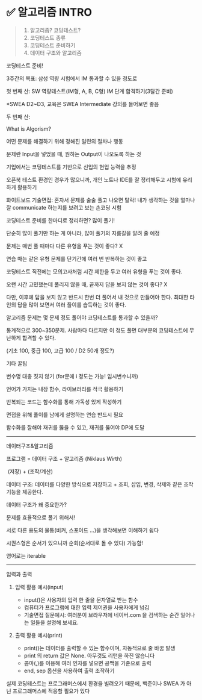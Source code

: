 # ✅ 알고리즘 INTRO

>1. 알고리즘? 코딩테스트?
>2. 코딩테스트 종류
>3. 코딩테스트 준비하기
>4. 데이터 구조와 알고리즘



코딩테스트 준비!

3주간의 목표: 삼성 역량 시험에서 IM 통과할 수 있을 정도로

첫 번째 산: SW 역량테스트(IM형, A, B, C형)  IM 단계 합격하기(3달간 준비)

*SWEA D2~D3, 교육은 SWEA Intermediate 강의를 들어보면 좋음

두 번째 산: 



What is Algorism?

어떤 문제를 해결하기 위해 정해진 일련의 절차나 행동

문제란 Input을 넣었을 때, 원하는 Output이 나오도록 하는 것



기업에서는 코딩테스트를 기반으로 신입의 현업 능력을 추정

오픈북 테스트 환경인 경우가 많으니까, 개인 노트나 IDE를 잘 정리해두고 시험에 유리하게 활용하기



화이트보드 기술면접: 혼자서 문제를 술술 풀고 나오면 탈락! 내가 생각하는 것을 얼마나 잘 communicate 하는지를 보려고 보는 손코딩 시험



코딩테스트 준비를 한마디로 정리하면? 많이 풀기!

단순히 많이 풀기만 하는 게 아니라, 많이 풀기의 지름길을 알려 줄 예정



문제는 매번 풀 때마다 다른 유형을 푸는 것이 좋다? X

연습 때는 같은 유형 문제를 단기간에 여러 번 반복하는 것이 좋고

코딩테스트 직전에는 모의고사처럼 시간 제한을 두고 여러 유형을 푸는 것이 좋다.



오랜 시간 고민했는데 풀리지 않을 때, 끝까지 답을 보지 않는 것이 좋다? X

다만, 이후에 답을 보지 않고 반드시 한번 더 풀어서 내 것으로 만들어야 한다. 최대한 타인의 답을 많이 보면서 여러 풀이를 습득하는 것이 좋다.



알고리즘 문제는 몇 문제 정도 풀어야 코딩테스트를 통과할 수 있을까?

통계적으로 300~350문제. 사람마다 다르지만 이 정도 풀면 대부분의 코딩테스트에 무난하게 합격할 수 있다.

(기초 100, 중급 100, 고급 100 / D2 50개 정도?)



기타 꿀팁

변수명 대충 짓지 않기 (for문에 i 정도는 가능! 임시변수니까)

언어가 가지는 내장 함수, 라이브러리를 적극 활용하기

반복되는 코드는 함수화를 통해 가독성 있게 작성하기

면접을 위해 풀이를 남에게 설명하는 연습 반드시 필요



함수화를 잘해야 재귀를 뚫을 수 있고, 재귀를 뚫어야 DP에 도달



---



데이터구조&알고리즘

프로그램 = 데이터 구조 + 알고리즘 (Niklaus Wirth)

​                        (저장)       + (조작/계산)

데이터 구조: 데이터를 다양한 방식으로 저장하고 + 조회, 삽입, 변경, 삭제와 같은 조작 기능을 제공한다.



데이터 구조가 왜 중요한가?

문제를 효율적으로 풀기 위해서!

서로 다른 용도의 물통(비커, 스포이드 ...)을 생각해보면 이해하기 쉽다



시퀀스형은 순서가 있으니까 순회(순서대로 돌 수 있다) 가능함!

영어로는 iterable



---



입력과 출력



1. 입력 활용 예시(input)
   * input()은 사용자의 입력 한 줄을 문자열로 받는 함수
   * 컴퓨터가 프로그램에 대한 입력 제어권을 사용자에게 넘김
   * 기술면접 질문예시: 여러분이 브라우저에 네이버.com 을 검색하는 순간 일어나는 일들을 설명해 보세요.

2. 출력 활용 예시(print)
   * print()는 데이터를 출력할 수 있는 함수이며, 자동적으로 줄 바꿈 발생
   * print 의 return 값은 None. 아무것도 리턴을 하진 않습니다
   * 콤마(,)를 이용해 여러 인자를 넣으면 공백을 기준으로 출력
   * end, sep 옵션을 사용하여 출력 조작하기



실제 코딩테스트는 프로그래머스에서 환경을 빌려오기 때문에, 백준이나 SWEA 가 아닌 프로그래머스에 적응할 필요가 있다



